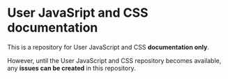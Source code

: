 # User JavaSript and CSS documentation

This is a repository for User JavaScript and CSS **documentation only**.

However, until the User JavaScript and CSS repository becomes available, any **issues can be created** in this repository.
